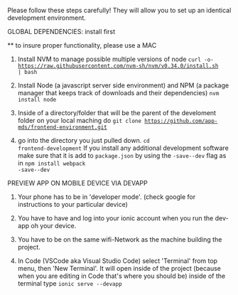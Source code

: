 Please follow these steps carefully! They will allow you to set up an identical development environment.



GLOBAL DEPENDENCIES: install first

** to insure proper functionality, please use a MAC

1. Install NVM to manage possible multiple versions of node <code>curl -o- https://raw.githubusercontent.com/nvm-sh/nvm/v0.34.0/install.sh | bash</code>

2. Install Node (a javascript server side environment) and NPM (a package manager that keeps track of downloads and their dependencies) <code>nvm install node</code>

3. Inside of a directory/folder that will be the parent of the develoment folder on your local maching do <code>git clone https://github.com/app-mds/frontend-environment.git</code>

4. go into the directory you just pulled down. <code>cd frontend-development</code>
If you install any additional development software make sure that it is add to <code>package.json</code> by using the <code>-save--dev</code> flag as in <code>npm install webpack -save--dev</code> 

PREVIEW APP ON MOBILE DEVICE VIA DEVAPP
1. Your phone has to be in 'developer mode'. (check google for instructions to your particular device)

2. You have to have and log into your ionic account when you run the dev-app oh your device.

3. You have to be on the same wifi-Network as the machine building the project.

4. In Code (VSCode aka Visual Studio Code) select 'Terminal' from top menu, then 'New Terminal'. It will open inside of the project (because when you are editing in Code that's where you should be) inside of the terminal type <code>ionic serve --devapp</code>






